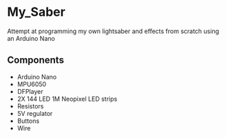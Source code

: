 # My_Saber
Attempt at programming my own lightsaber and effects from scratch using an Arduino Nano


## Components
- Arduino Nano
- MPU6050
- DFPlayer
- 2X 144 LED 1M Neopixel LED strips
- Resistors
- 5V regulator
- Buttons
- Wire
